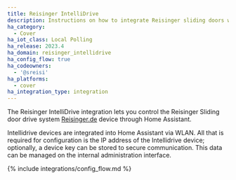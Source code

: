 ```yaml
---
title: Reisinger IntelliDrive
description: Instructions on how to integrate Reisinger sliding doors within Home Assistant by using an intellidrive adapter.
ha_category:
  - Cover
ha_iot_class: Local Polling
ha_release: 2023.4
ha_domain: reisinger_intellidrive
ha_config_flow: true
ha_codeowners:
  - '@sreisi'
ha_platforms:
  - cover
ha_integration_type: integration
---
```


The Reisinger IntelliDrive integration lets you control the Reisinger Sliding door drive system [Reisinger.de](https://reisinger.de/) device through Home Assistant.

Intellidrive devices are integrated into Home Assistant via WLAN. All that is required for configuration is the IP address of the Intellidrive device; optionally, a device key can be stored to secure communication. This data can be managed on the internal administration interface.

{% include integrations/config_flow.md %}
